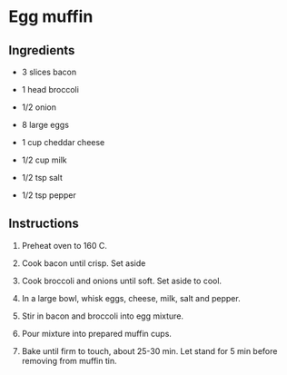 # Egg muffin

## Ingredients

* 3 slices bacon

* 1 head broccoli

* 1/2 onion

* 8 large eggs

* 1 cup cheddar cheese

* 1/2 cup milk

* 1/2 tsp salt

* 1/2 tsp pepper

## Instructions

1. Preheat oven to 160 C.

2. Cook bacon until crisp. Set aside

3. Cook broccoli and onions until soft. Set aside to cool.

4. In a large bowl, whisk eggs, cheese, milk, salt and pepper.

5. Stir in bacon and broccoli into egg mixture.

6. Pour mixture into prepared muffin cups.

7. Bake until firm to touch, about 25-30 min. Let stand for 5 min before removing from muffin tin.
